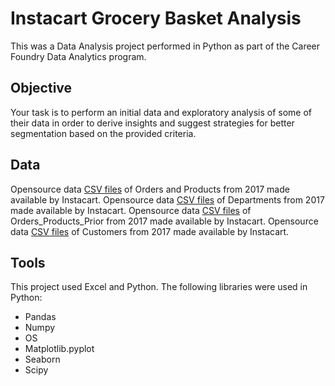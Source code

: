# Instacart Grocery Basket Analysis
This was a Data Analysis project performed in Python as part of the Career Foundry Data Analytics program.
## Objective
Your task is to perform an initial data and exploratory analysis of some of their data in order to derive insights and suggest strategies for better segmentation based on the provided criteria.
## Data
Opensource data [CSV files](https://s3.amazonaws.com/coach-courses-us/public/courses/data-immersion/A4/A4_Data_Assets/4.3_orders_products.zip) of Orders and Products from 2017 made available by Instacart.
Opensource data [CSV files](https://s3.amazonaws.com/coach-courses-us/public/courses/data-immersion/A4/A4_Data_Assets/4.4_departments.zip) of Departments from 2017 made available by Instacart.
Opensource data [CSV files](https://s3.amazonaws.com/coach-courses-us/public/courses/data-immersion/A4/A4_Data_Assets/order_products_prior.zip) of Orders_Products_Prior from 2017 made available by Instacart.
Opensource data [CSV files](https://s3.amazonaws.com/coach-courses-us/public/courses/data-immersion/A4/A4_Data_Assets/customers.zip) of Customers from 2017 made available by Instacart.
## Tools
This project used Excel and Python. The following libraries were used in Python:
- Pandas
- Numpy
- OS
- Matplotlib.pyplot
- Seaborn
- Scipy
